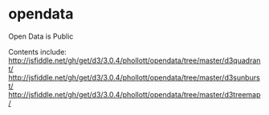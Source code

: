 # opendata
Open Data is Public

Contents include:
http://jsfiddle.net/gh/get/d3/3.0.4/phollott/opendata/tree/master/d3quadrant/
http://jsfiddle.net/gh/get/d3/3.0.4/phollott/opendata/tree/master/d3sunburst/
http://jsfiddle.net/gh/get/d3/3.0.4/phollott/opendata/tree/master/d3treemap/
